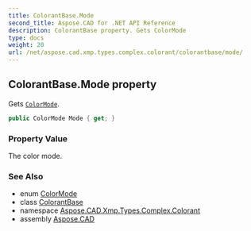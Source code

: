 ```yaml
---
title: ColorantBase.Mode
second_title: Aspose.CAD for .NET API Reference
description: ColorantBase property. Gets ColorMode
type: docs
weight: 20
url: /net/aspose.cad.xmp.types.complex.colorant/colorantbase/mode/
---
```

## ColorantBase.Mode property

Gets [`ColorMode`](../../colormode/).

```csharp
public ColorMode Mode { get; }
```

### Property Value

The color mode.

### See Also

* enum [ColorMode](../../colormode/)
* class [ColorantBase](../)
* namespace [Aspose.CAD.Xmp.Types.Complex.Colorant](../../../aspose.cad.xmp.types.complex.colorant/)
* assembly [Aspose.CAD](../../../)


